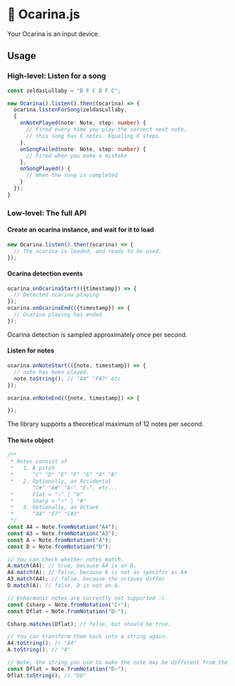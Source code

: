 # 🎼 Ocarina.js

Your Ocarina is an input device.

## Usage

### High-level: Listen for a song

```ts
const zeldasLullaby = "D F C D F C";

new Ocarina().listen().then((ocarina) => {
  ocarina.listenForSong(zeldasLullaby, 
  {
    onNotePlayed(note: Note, step: number) {
      // Fired every time you play the correct next note.
      // this song has 6 notes. Equaling 6 steps.
    },
    onSongFailed(note: Note, step: number) {
      // Fired when you make a mistake
    },
    onSongPlayed() {
      // When the song is completed
    }
  });
}
```

### Low-level: The full API

#### Create an ocarina instance, and wait for it to load

```ts
new Ocarina.listen().then((ocarina) => {
  // The ocarina is loaded, and ready to be used.
});

```

#### Ocarina detection events

```ts
ocarina.onOcarinaStart(({timestamp}) => {
  // Detected ocarina playing   
});
ocarina.onOcarinaEnd(({timestamp}) => {
  // Ocarina playing has ended
});
```

Ocarina detection is sampled approximately once per second.

#### Listen for notes

```ts
ocarina.onNoteStart(({note, timestamp}) => {
  // note has been played.
  note.toString(); // "A4" "F#7" etc
});

ocarina.onNoteEnd(({note, timestamp}) => {

});
```
The library supports a theoretical maximum of 12 notes per second.

#### The `Note` object

```ts
/**
 * Notes consist of
 *   1. A pitch
 *      "C" "D" "E" "F" "G" "A" "B"
 *   2. Optionally, an Accidental
        "C#" "A#" "A♯" "E♭", etc...
 *      Flat = "♭" | "b"
 *      Sharp = "♯" | "#"
 *   3. Optionally, an Octave
 *      "A4" "F7" "C#3"
 */
const A4 = Note.fromNotation("A4");
const A3 = Note.fromNotation("A3");
const A = Note.fromNotation("A");
const D = Note.fromNotation("D");

// You can check whether notes match.
A.match(A4); // true, because A4 is an A.
A4.match(A); // false, because A is not as specific as A4
A3.match(A4); // false, because the octaves differ
D.match(A); // false, D is not an A.

// Enharmonic notes are currently not supported :(
const Csharp = Note.fromNotation("C♯");
const Dflat = Note.fromNotation("D♭");

Csharp.matches(Dflat); // false, but should be true.

// You can transform them back into a string again.
A4.toString(); // "A4"
A.toString(); // "A"

// Note, the string you use to make the note may be different from the toString() output
const Dflat = Note.fromNotation("D♭");
Dflat.toString(); // "Db"
```
